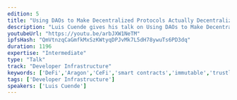 ```yaml
---
edition: 5
title: "Using DAOs to Make Decentralized Protocols Actually Decentralized"
description: "Luis Cuende gives his talk on Using DAOs to Make Decentralized Protocols Actually Decentralized."
youtubeUrl: "https://youtu.be/arbJXW1NeTM"
ipfsHash: "QmVtnzqCaGmfkMxSzKWtyqDPJvMk7L5dH78ywuTs6PD3dq"
duration: 1196
expertise: "Intermediate"
type: "Talk"
track: "Developer Infrastructure"
keywords: ['DeFi','Aragon','CeFi','smart contracts','immutable','trustless','transparency','technical']
tags: ['Developer Infrastructure']
speakers: ['Luis Cuende']
---
```

